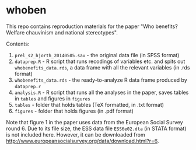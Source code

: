 whoben
======

This repo contains reproduction materials for the paper "Who benefits? Welfare chauvinism and national stereotypes".

Contents:

1. `prel_s2_hjorth_20140505.sav` - the original data file (in SPSS format)
1. `dataprep.R` - R script that runs recodings of variables etc. and spits out `whobenefits_data.rds`, a data frame with all the relevant variables (in .rds format)
1. `whobenefits_data.rds` - the ready-to-analyze R data frame produced by `dataprep.r`
1. `analysis.R` - R script that runs all the analyses in the paper, saves tables in `tables` and figures in `figures`
1. `tables` - folder that holds tables (TeX formatted, in .txt format)
1. `figures` - folder that holds figures (in .pdf format)

Note that figure 1 in the paper uses data from the European Social Survey round 6. Due to its file size, the ESS data file `ESS6e02.dta` (in STATA format) is not included here. However, it can be downloaded from <http://www.europeansocialsurvey.org/data/download.html?r=6>.
